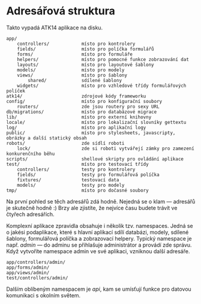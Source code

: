 Adresářová struktura
====================

Takto vypadá ATK14 aplikace na disku.

    app/
        controllers/            místo pro kontrolery
        fields/                 místo pro políčka formulářů
        forms/                  místo pro formuláře
        helpers/                místo pro pomocné funkce zobrazování dat
        layouts/                místo pro layoutové šablony
        models/                 místo pro modely
        views/                  místo pro šablony
            shared/             sdílené šablony
        widgets/                místo pro vzhledové třídy formulářových políček
    atk14/                      zdrojové kódy frameworku
    config/                     místo pro konfigurační soubory
        routers/                zde jsou routery pro sexy URL
    db/migrations/              místo pro databázové migrace
    lib/                        místo pro externí knihovny
    locale/                     místo pro lokalizační slovníky gettextu
    log/                        místo pro aplikační logy
    public/                     místo pro stylesheets, javascripty, obrázky a další statický obsah
    robots/                     zde sídlí roboti
        lock/                   zde si roboti vytvářejí zámky pro zamezení konkurenčního běhu
    scripts/                    shellové skripty pro ovládání aplikace
    test/                       místo pro testovací třídy
        controllers/            testy pro kontrolery
        fields/                 testy pro formulářová políčka
        fixtures/               testovací data
        models/                 testy pro modely
    tmp/                        místo pro dočasné soubory

Na první pohled se těch adresářů zdá hodně. Nejedná se o klam &mdash; adresářů je skutečně hodně :) Brzy ale zjistíte, že nejvíce času budete trávít ve čtyřech adresářích.

Komplexní aplikace zpravidla obsahuje i několik tzv. namespaces. Jedná se o jakési podaplikace, které s hlavní aplikací sdílí databázi, modely, sdílené šablony, formulářová políčka a zobrazovací helpery.
Typický namespace je např. _admin_ &mdash; do adminu se přihlašuje administrátor a provádí zde správu. Když vytvoříte namespace admin ve své aplikaci, vzniknou další adresáře.

    app/controllers/admin/
    app/forms/admin/
    app/views/admin/
    test/controllers/admin/

Dalším oblíbeným namespacem je _api_, kam se umísťují funkce pro datovou komunikaci s okolním světem.
